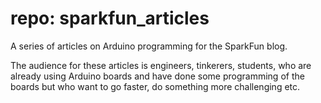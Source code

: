 # repo: sparkfun_articles
A series of articles on Arduino programming for the SparkFun blog.

The audience for these articles is engineers, tinkerers, students, who are already using
Arduino boards and have done some programming of the boards but who want to go faster, do something more 
challenging etc.
